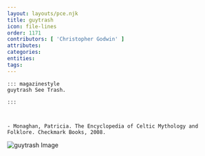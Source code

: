 ```yaml
---
layout: layouts/pce.njk
title: guytrash
icon: file-lines
order: 1171
contributors: [ 'Christopher Godwin' ]
attributes:
categories:
entities:
tags:
---
```

``` tab [group1:Info]
::: magazinestyle
guytrash See Trash.

:::
```
``` tab [group1:Attributes]
```
``` tab [group1:Entities]
```
``` tab [group1:Sources]
- Monaghan, Patricia. The Encyclopedia of Celtic Mythology and Folklore. Checkmark Books, 2008.
```
![guytrash Image](['https://upload.wikimedia.org/wikipedia/commons/d/d6/P107b.jpg'])
